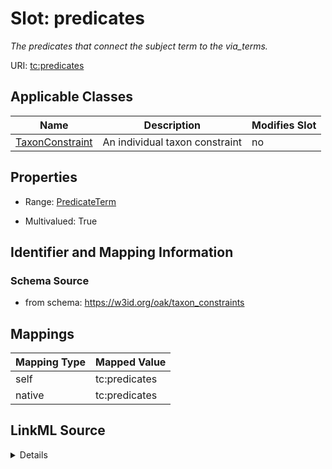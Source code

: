 

# Slot: predicates


_The predicates that connect the subject term to the via_terms._





URI: [tc:predicates](https://w3id.org/linkml/taxon_constraints/predicates)



<!-- no inheritance hierarchy -->





## Applicable Classes

| Name | Description | Modifies Slot |
| --- | --- | --- |
| [TaxonConstraint](TaxonConstraint.md) | An individual taxon constraint |  no  |







## Properties

* Range: [PredicateTerm](PredicateTerm.md)

* Multivalued: True





## Identifier and Mapping Information







### Schema Source


* from schema: https://w3id.org/oak/taxon_constraints




## Mappings

| Mapping Type | Mapped Value |
| ---  | ---  |
| self | tc:predicates |
| native | tc:predicates |




## LinkML Source

<details>
```yaml
name: predicates
description: The predicates that connect the subject term to the via_terms.
from_schema: https://w3id.org/oak/taxon_constraints
rank: 1000
alias: predicates
owner: TaxonConstraint
domain_of:
- TaxonConstraint
range: PredicateTerm
multivalued: true

```
</details>